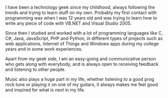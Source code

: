 I have been a technology geek since my childhood, always following the trends and trying to learn stuff on my own. Probably my first contact with programming was when I was 12 years old and was trying to learn how to write any piece of code with VB.NET and Visual Studio 2005.

Since then I studied and worked with a lot of programming languages like C, C#, Java, JavaScript, PHP and Python, in different types of projects such as web applications, Internet of Things and Windows apps during my college years and in some work experiences.

Apart from my geek side, I am an easy-going and communicative person who gets along with everybody, and is always open to receiving feedback and listening to other people.

Music also plays a huge part in my life, whether listening to a good prog rock tune or playing it on one of my guitars, it always makes me feel good and inspired for what is next in my life.
 